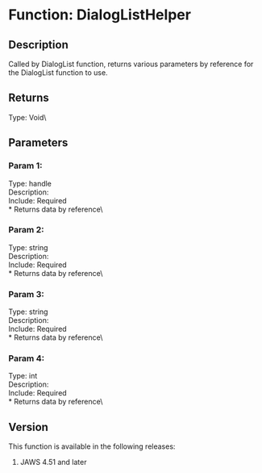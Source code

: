 # Function: DialogListHelper

## Description

Called by DialogList function, returns various parameters by reference
for the DialogList function to use.

## Returns

Type: Void\

## Parameters

### Param 1:

Type: handle\
Description:\
Include: Required\
\* Returns data by reference\

### Param 2:

Type: string\
Description:\
Include: Required\
\* Returns data by reference\

### Param 3:

Type: string\
Description:\
Include: Required\
\* Returns data by reference\

### Param 4:

Type: int\
Description:\
Include: Required\
\* Returns data by reference\

## Version

This function is available in the following releases:

1.  JAWS 4.51 and later
